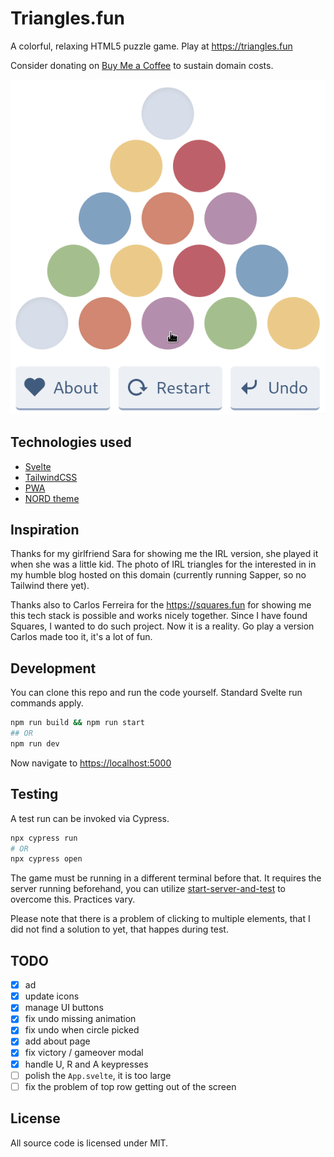 # Triangles.fun

A colorful, relaxing HTML5 puzzle game. Play at <https://triangles.fun>

Consider donating on
[Buy Me a Coffee](https://www.buymeacoffee.com/peterbabic) to sustain
domain costs.

![preview](./assets/preview.gif)

## Technologies used

- [Svelte](https://svelte.dev/)
- [TailwindCSS](https://tailwindcss.com/)
- [PWA](https://developer.mozilla.org/en-US/docs/Web/Progressive_web_apps)
- [NORD theme](https://www.nordtheme.com/docs/colors-and-palettes)

## Inspiration

Thanks for my girlfriend Sara for showing me the IRL version, she played it
when she was a little kid. The photo of IRL triangles for the interested in
in my humble blog hosted on this domain (currently running Sapper, so no
Tailwind there yet).

Thanks also to Carlos Ferreira for the https://squares.fun for showing me
this tech stack is possible and works nicely together. Since I have found
Squares, I wanted to do such project. Now it is a reality. Go play a
version Carlos made too it, it's a lot of fun.

## Development

You can clone this repo and run the code yourself. Standard Svelte run
commands apply.

```bash
npm run build && npm run start
## OR
npm run dev
```

Now navigate to <https://localhost:5000>

## Testing

A test run can be invoked via Cypress.

```bash
npx cypress run
# OR
npx cypress open
```

The game must be running in a different terminal before that. It requires
the server running beforehand, you can utilize
[start-server-and-test](https://www.npmjs.com/package/start-server-and-test)
to overcome this. Practices vary.

Please note that there is a problem of clicking to multiple elements, that
I did not find a solution to yet, that happes during test.

## TODO

- [x] ad
- [x] update icons
- [x] manage UI buttons
- [x] fix undo missing animation
- [x] fix undo when circle picked
- [x] add about page
- [x] fix victory / gameover modal
- [x] handle U, R and A keypresses
- [ ] polish the `App.svelte`, it is too large
- [ ] fix the problem of top row getting out of the screen

## License

All source code is licensed under MIT.

